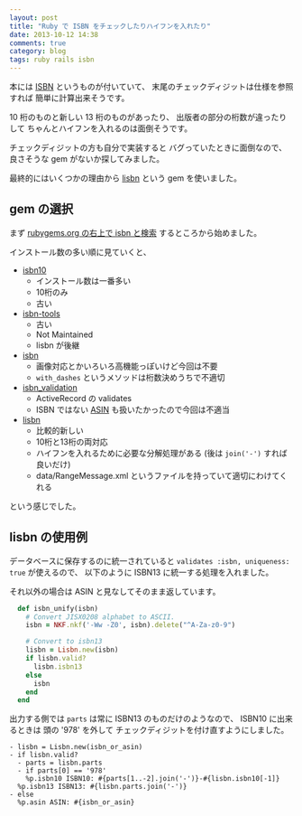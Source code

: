 ```yaml
---
layout: post
title: "Ruby で ISBN をチェックしたりハイフンを入れたり"
date: 2013-10-12 14:38
comments: true
category: blog
tags: ruby rails isbn
---
```

本には
[ISBN](http://ja.wikipedia.org/wiki/ISBN)
というものが付いていて、
末尾のチェックディジットは仕様を参照すれば
簡単に計算出来そうです。

10 桁のものと新しい 13 桁のものがあったり、
出版者の部分の桁数が違ったりして
ちゃんとハイフンを入れるのは面倒そうです。

チェックディジットの方も自分で実装すると
バグっていたときに面倒なので、
良さそうな gem がないか探してみました。

最終的にはいくつかの理由から
[lisbn](http://rubygems.org/gems/lisbn)
という gem を使いました。

<!--more-->

## gem の選択

まず
[rubygems.org の右上で isbn と検索](http://rubygems.org/search?utf8=%E2%9C%93&query=isbn)
するところから始めました。

インストール数の多い順に見ていくと、

* [isbn10](http://rubygems.org/gems/isbn10)
  * インストール数は一番多い
  * 10桁のみ
  * 古い
* [isbn-tools](https://github.com/ragalie/isbn-tools)
  * 古い
  * Not Maintained
  * lisbn が後継
* [isbn](https://github.com/entangledstate/isbn)
  * 画像対応とかいろいろ高機能っぽいけど今回は不要
   * `with_dashes` というメソッドは桁数決めうちで不適切
* [isbn_validation](https://github.com/zapnap/isbn_validation)
  * ActiveRecord の validates
  * ISBN ではない [ASIN](http://www.amazon.co.jp/gp/help/customer/display.html?nodeId=747416) も扱いたかったので今回は不適当
* [lisbn](https://github.com/ragalie/lisbn)
  * 比較的新しい
  * 10桁と13桁の両対応
  * ハイフンを入れるために必要な分解処理がある (後は `join('-')` すれば良いだけ)
  * data/RangeMessage.xml というファイルを持っていて適切にわけてくれる

という感じでした。

## lisbn の使用例

データベースに保存するのに統一されていると
`validates :isbn, uniqueness: true`
が使えるので、
以下のように ISBN13 に統一する処理を入れました。

それ以外の場合は ASIN と見なしてそのまま返しています。

```ruby
  def isbn_unify(isbn)
    # Convert JISX0208 alphabet to ASCII.
    isbn = NKF.nkf('-Ww -Z0', isbn).delete("^A-Za-z0-9")

    # Convert to isbn13
    lisbn = Lisbn.new(isbn)
    if lisbn.valid?
      lisbn.isbn13
    else
      isbn
    end
  end
```

出力する側では
`parts`
は常に ISBN13 のものだけのようなので、
ISBN10
に出来るときは
頭の '978' を外して
チェックディジットを付け直すようにしました。

```haml
- lisbn = Lisbn.new(isbn_or_asin)
- if lisbn.valid?
  - parts = lisbn.parts
  - if parts[0] == '978'
    %p.isbn10 ISBN10: #{parts[1..-2].join('-')}-#{lisbn.isbn10[-1]}
  %p.isbn13 ISBN13: #{lisbn.parts.join('-')}
- else
  %p.asin ASIN: #{isbn_or_asin}
```
